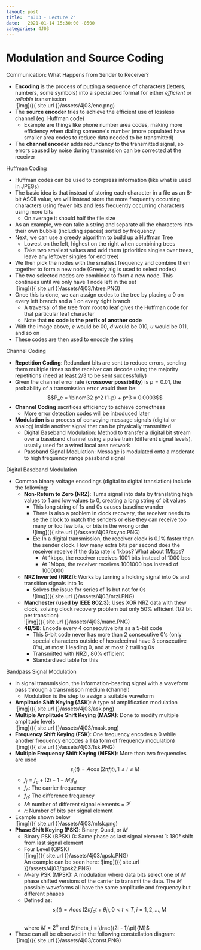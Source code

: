 ```yaml
---
layout: post
title:  "4J03 - Lecture 2"
date:   2021-01-14 15:30:00 -0500
categories: 4J03
---
```


Modulation and Source Coding
===

Communication: What Happens from Sender to Receiver?
- **Encoding** is the process of putting a sequence of characters (letters, numbers, some symbols) into a specialized format for either *efficient* or *reliable* transmission  
    ![img]({{ site.url }}/assets/4j03/enc.png)
- The **source encoder** tries to achieve the efficient use of lossless channel (eg. Huffman code)
    - Example are things like phone number area codes, making more efficiency when dialing someone's number (more populated have smaller area codes to reduce data needed to be transmitted)
- The **channel encoder** adds redundancy to the transmitted signal, so errors caused by noise during transmission can be corrected at the receiver

Huffman Coding
- Huffman codes can be used to compress information (like what is used in JPEGs)
- The basic idea is that instead of storing each character in a file as an 8-bit ASCII value, we will instead store the more frequently occurring characters using fewer bits and less frequently occurring characters using more bits
    - On average it should half the file size
- As an example, we can take a string and separate all the characters into their own bubble (including spaces) sorted by frequency
- Next, we can use a greedy algorithm to build up a Huffman Tree
    - Lowest on the left, highest on the right when combining trees
    - Take two smallest values and add them (prioritize singles over trees, leave any leftover singles for end tree)
- We then pick the nodes with the smallest frequency and combine them together to form a new node (Greedy alg is used to select nodes)
- The two selected nodes are combined to form a new node. This continues until we only have 1 node left in the set  
    ![img]({{ site.url }}/assets/4j03/htree.PNG)
- Once this is done, we can assign codes to the tree by placing a 0 on every left branch and a 1 on every right branch
    - A traversal of the tree from root to leaf gives the Huffman code for that particular leaf character
    - Note that **no code is the prefix of another code**
- With the image above, *e* would be 00, *d* would be 010, *u* would be 011, and so on
- These codes are then used to encode the string

Channel Coding
- **Repetition Coding**: Redundant bits are sent to reduce errors, sending them multiple times so the receiver can decode using the majority repetitions (need at least 2/3 to be sent successfully)
- Given the channel error rate (**crossover possibility**) is $p = 0.01$, the probability of a transmission error would then be:  
    $$P_e = \binom32 p^2 (1-p) + p^3 = 0.0003$$
- **Channel Coding** sacrifices efficiency to achieve correctness
    - More error detection codes will be introduced later
- **Modulation** is a process of conveying message signals (digital or analog) inside another signal that can be physically transmitted
    - Digital Baseband Modulation: Method to transfer a digital bit stream over a baseband channel using a pulse train (different signal levels), usually used for a wired local area network
    - Passband Signal Modulation: Message is modulated onto a moderate to high frequency range passband signal

Digital Baseband Modulation
- Common binary voltage encodings (digital to digital translation) include the following:
    - **Non-Return to Zero (NRZ)**: Turns signal into data by translating high values to 1 and low values to 0, creating a long string of bit values
        - This long string of 1s and 0s causes baseline wander
        - There is also a problem in clock recovery, the receiver needs to se the clock to match the senders or else they can receive too many or too few bits, or bits in the wrong order  
            ![img]({{ site.url }}/assets/4j03/csync.PNG)
        - Ex: In a digital transmission, the receiver clock is 0.1% faster than the sender clock. How many extra bits per second does the receiver receive if the data rate is 1kbps? What about 1Mbps?
            - At 1kbps, the receiver receives 1001 bits instead of 1000 bps
            - At 1Mbps, the receiver receives 1001000 bps instead of 1000000
    - **NRZ Inverted (NRZI)**: Works by turning a holding signal into 0s and transition signals into 1s
        - Solves the issue for series of 1s but not for 0s  
            ![img]({{ site.url }}/assets/4j03/nrzi.PNG)
    - **Manchester (used by IEEE 802.3)**: Uses XOR NRZ data with thew clock, solving clock recovery problem but only 50% efficient (1/2 bit per transition)  
        ![img]({{ site.url }}/assets/4j03/manc.PNG)
    - **4B/5B**: Encode every 4 consecutive bits as a 5-bit code
        - This 5-bit code never has more than 2 consecutive 0's (only special characters outside of hexadecimal have 3 consecutive 0's), at most 1 leading 0, and at most 2 trailing 0s
        - Transmitted with NRZI, 80% efficient
        - Standardized table for this

Bandpass Signal Modulation
- In signal transmission, the information-bearing signal with a waveform pass through a transmisson medium (channel)
    - Modulation is the step to assign a suitable waveform
- **Amplitude Shift Keying (ASK)**: A type of amplification modulation  
    ![img]({{ site.url }}/assets/4j03/ask.png)
- **Multiple Amplitude Shift Keying (MASK)**: Done to modify multiple amplitude levels  
    ![img]({{ site.url }}/assets/4j03/mask.png)
- **Frequency Shift Keying (FSK)**: One frequency encodes a 0 while another frequency encodes a 1 (a form of frequency modulation)  
    ![img]({{ site.url }}/assets/4j03/fsk.PNG)
- **Multiple Frequency Shift Keying (MFSK)**: More than two frequencies are used  
    $$s_i(t) = A \cos(2 \pi f_i t), 1 \leq i \leq M$$
    - $f_i = f_c + (2i - 1 - M) f_d$
    - $f_c$: The carrier frequency
    - $f_d$: The difference frequency
    - $M$: number of different signal elements = $2^r$
    - $r$: Number of bits per signal element
- Example shown below  
    ![img]({{ site.url }}/assets/4j03/mfsk.png)
- **Phase Shift Keying (PSK)**: Binary, Quad, or *M*
    - Binary PSK (BPSK) 
        0: Same phase as last signal element
        1: 180° shift from last signal element
    - Four Level (QPSK)  
        ![img]({{ site.url }}/assets/4j03/qpsk.PNG)  
    An example can be seen here:
        ![img]({{ site.url }}/assets/4j03/qpsk2.PNG)  
    - *M*-ary PSK (MPSK): A modulation where data bits select one of *M* phase shifted versions of the carrier to transmit the data. The *M* possible waveforms all have the same amplitude and frequency but different phases
    - Defined as:  
        $$s_i(t) = A \cos(2 \pi f_c t + \theta_i), 0 \lt t \lt T, i = 1, 2, ..., M$$  
        where $M = 2^n$ and $\theta_i = \frac{(2i - 1)\pi}{M}$
- These can all be observed in the following constellation diagram:  
    ![img]({{ site.url }}/assets/4j03/const.PNG)  

